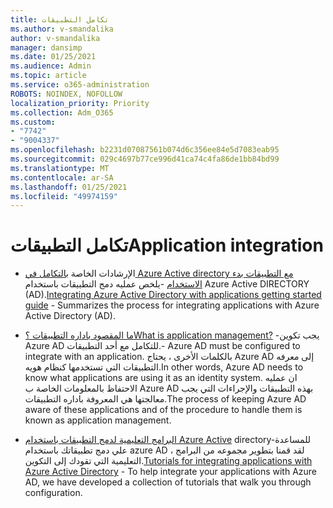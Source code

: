 ```yaml
---
title: تكامل التطبيقات
ms.author: v-smandalika
author: v-smandalika
manager: dansimp
ms.date: 01/25/2021
ms.audience: Admin
ms.topic: article
ms.service: o365-administration
ROBOTS: NOINDEX, NOFOLLOW
localization_priority: Priority
ms.collection: Adm_O365
ms.custom:
- "7742"
- "9004337"
ms.openlocfilehash: b2231d07087561b074d6c356ee84e5d7083eab95
ms.sourcegitcommit: 029c4697b77ce996d41ca74c4fa86de1bb84bd99
ms.translationtype: MT
ms.contentlocale: ar-SA
ms.lasthandoff: 01/25/2021
ms.locfileid: "49974159"
---
```

# <a name="application--integration"></a><span data-ttu-id="bb94b-102">تكامل التطبيقات</span><span class="sxs-lookup"><span data-stu-id="bb94b-102">Application  integration</span></span>

- <span data-ttu-id="bb94b-103">الإرشادات الخاصة [بالتكامل في Azure Active directory مع التطبيقات بدء الاستخدام](https://docs.microsoft.com/azure/active-directory/manage-apps/plan-an-application-integration) -يلخص عمليه دمج التطبيقات باستخدام Azure Active DIRECTORY (AD).</span><span class="sxs-lookup"><span data-stu-id="bb94b-103">[Integrating Azure Active Directory with applications getting started guide](https://docs.microsoft.com/azure/active-directory/manage-apps/plan-an-application-integration)  - Summarizes the process for integrating applications with Azure Active Directory (AD).</span></span>

- [<span data-ttu-id="bb94b-104">ما المقصود باداره التطبيقات ؟</span><span class="sxs-lookup"><span data-stu-id="bb94b-104">What is application management?</span></span>](https://docs.microsoft.com/azure/active-directory/manage-apps/what-is-application-management)  <span data-ttu-id="bb94b-105">-يجب تكوين Azure AD للتكامل مع أحد التطبيقات.</span><span class="sxs-lookup"><span data-stu-id="bb94b-105">- Azure AD must be configured to integrate with an application.</span></span> <span data-ttu-id="bb94b-106">بالكلمات الأخرى ، يحتاج Azure AD إلى معرفه التطبيقات التي تستخدمها كنظام هويه.</span><span class="sxs-lookup"><span data-stu-id="bb94b-106">In other words, Azure AD needs to know what applications are using it as an identity system.</span></span> <span data-ttu-id="bb94b-107">ان عمليه الاحتفاظ بالمعلومات الخاصة ب Azure AD بهذه التطبيقات والإجراءات التي يجب معالجتها هي المعروفة باداره التطبيقات.</span><span class="sxs-lookup"><span data-stu-id="bb94b-107">The process of keeping Azure AD aware of these applications and of the procedure to handle them is known as application management.</span></span>

- <span data-ttu-id="bb94b-108">[البرامج التعليمية لدمج التطبيقات باستخدام Azure Active](https://docs.microsoft.com/azure/active-directory/saas-apps/tutorial-list)  directory-للمساعدة علي دمج تطبيقاتك باستخدام azure AD ، لقد قمنا بتطوير مجموعه من البرامج التعليمية التي تقودك إلى التكوين.</span><span class="sxs-lookup"><span data-stu-id="bb94b-108">[Tutorials for integrating applications with Azure Active Directory](https://docs.microsoft.com/azure/active-directory/saas-apps/tutorial-list)  - To help integrate your applications with Azure AD, we have developed a collection of tutorials that walk you through configuration.</span></span>

